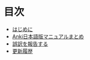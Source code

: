 # 目次

- [はじめに](intro.md)
- [Anki日本語版マニュアルまとめ](anki_manuals_jp.md)
- [誤訳を報告する](github_link.md)
- [更新履歴](change_log.md)